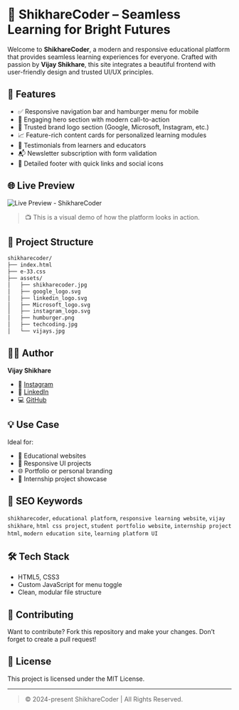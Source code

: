 # 🚀 ShikhareCoder – Seamless Learning for Bright Futures

Welcome to **ShikhareCoder**, a modern and responsive educational platform that provides seamless learning experiences for everyone. Crafted with passion by **Vijay Shikhare**, this site integrates a beautiful frontend with user-friendly design and trusted UI/UX principles.

## 🌟 Features

- ✅ Responsive navigation bar and hamburger menu for mobile
- 🎨 Engaging hero section with modern call-to-action
- 💼 Trusted brand logo section (Google, Microsoft, Instagram, etc.)
- 📈 Feature-rich content cards for personalized learning modules
- 🧠 Testimonials from learners and educators
- 📬 Newsletter subscription with form validation
- 📎 Detailed footer with quick links and social icons

## 🌐 Live Preview

![Live Preview - ShikhareCoder](https://github.com/user-attachments/assets/49cd5bbe-4501-4c4b-a07e-d664c2178c88)

> 📺 This is a visual demo of how the platform looks in action.

## 📂 Project Structure

```bash
shikharecoder/
├── index.html
├── e-33.css
├── assets/
│   ├── shikharecoder.jpg
│   ├── google_logo.svg
│   ├── linkedin_logo.svg
│   ├── Microsoft_logo.svg
│   ├── instagram_logo.svg
│   ├── humburger.png
│   ├── techcoding.jpg
│   └── vijays.jpg
```

## 👨‍💻 Author

**Vijay Shikhare**  
- 📸 [Instagram](https://www.instagram.com/iamvijayshikhare/)  
- 💼 [LinkedIn](https://www.linkedin.com/in/vijayshikhare/)  
- 💻 [GitHub](https://github.com/vijayshikhare)

## 💡 Use Case

Ideal for:
- 🏫 Educational websites
- 📱 Responsive UI projects
- 🌐 Portfolio or personal branding
- 💼 Internship project showcase

## 📌 SEO Keywords

`shikharecoder`, `educational platform`, `responsive learning website`, `vijay shikhare`, `html css project`, `student portfolio website`, `internship project html`, `modern education site`, `learning platform UI`

## 🛠️ Tech Stack

- HTML5, CSS3
- Custom JavaScript for menu toggle
- Clean, modular file structure

## 🙌 Contributing

Want to contribute? Fork this repository and make your changes. Don’t forget to create a pull request!

## 📜 License

This project is licensed under the MIT License.

---

> © 2024-present ShikhareCoder | All Rights Reserved.
